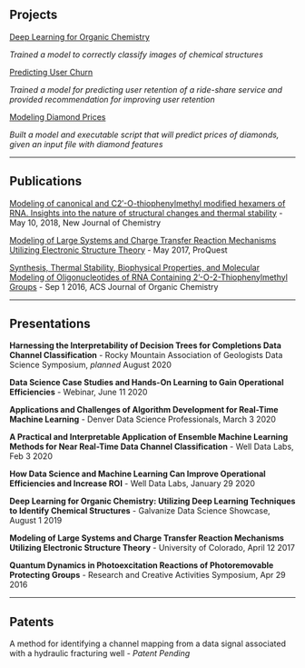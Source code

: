 ## Projects

[Deep Learning for Organic Chemistry](https://cwolfbrandt.github.io/csk/)

*Trained a model to correctly classify images of chemical structures*

[Predicting User Churn](https://cwolfbrandt.github.io/predicting_churn/)

*Trained a model for predicting user retention of a ride-share service and provided recommendation for improving user retention*

[Modeling Diamond Prices](https://cwolfbrandt.github.io/diamond_dataset/)

*Built a model and executable script that will predict prices of diamonds, given an input file with diamond features*

---

## Publications

[Modeling of canonical and C2′-O-thiophenylmethyl modified hexamers of RNA. Insights into the nature of structural changes and thermal stability](https://pubs.rsc.org/en/content/articlelanding/2018/nj/c8nj01739e#!divAbstract) - May 10, 2018, New Journal of Chemistry

[Modeling of Large Systems and Charge Transfer Reaction Mechanisms Utilizing Electronic Structure Theory](http://digital.auraria.edu/AA00006543/00001) - May 2017, ProQuest

[Synthesis, Thermal Stability, Biophysical Properties, and Molecular Modeling of Oligonucleotides of RNA Containing 2’-O-2-Thiophenylmethyl Groups](https://pubs.acs.org/doi/abs/10.1021/acs.joc.6b01615) - Sep 1 2016, ACS Journal of Organic Chemistry

---

## Presentations

**Harnessing the Interpretability of Decision Trees for Completions Data Channel Classification** - Rocky 
Mountain Association of Geologists Data Science Symposium, *planned* August 2020

**Data Science Case Studies and Hands-On Learning to Gain Operational Efficiencies** - Webinar, June 11 2020

**Applications and Challenges of Algorithm Development for Real-Time Machine Learning** - Denver Data Science Professionals, March 3 2020

**A Practical and Interpretable Application of Ensemble Machine Learning Methods for Near Real-Time Data Channel Classification** - Well Data Labs, Feb 3 2020

**How Data Science and Machine Learning Can Improve Operational Efficiencies and Increase ROI** - Well Data Labs, January 29 2020

**Deep Learning for Organic Chemistry: Utilizing Deep Learning Techniques to Identify Chemical Structures** - Galvanize Data Science Showcase, August 1 2019

**Modeling of Large Systems and Charge Transfer Reaction Mechanisms Utilizing Electronic Structure Theory** - University of Colorado, April 12 2017

**Quantum Dynamics in Photoexcitation Reactions of Photoremovable Protecting Groups** - Research and Creative Activities Symposium, Apr 29 2016

---

## Patents

A method for identifying a channel mapping from a data signal associated with a hydraulic fracturing well - *Patent Pending*
